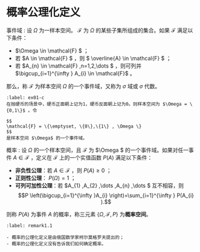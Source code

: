 # 概率公理化定义

事件域
: 设 $\Omega$ 为一样本空间。  $\mathcal{F}$  为 $\Omega$ 的某些子集所组成的集合。如果 $\mathcal{F}$ 满足以下条件：
-  $\Omega \in \mathcal{F} $ ；
- 若 $A \in \mathcal{F} $  ，则 $ \overline{A} \in \mathcal{F} $ ；
- 若  $A_{n} \in \mathcal{F} ,n=1,2,\dots $  ，则可列并 $\bigcup_{i=1}^{\infty } A_{i} \in \mathcal{F}$ 。

那么，称  $\mathcal{F}$ 为样本空间 $\Omega$ 的一个事件域，又称为  $\sigma$ 域或 $\sigma$ 代数。

```{prf:example} 事件域
:label: ex01-c
在抛硬币的场景中，硬币正面朝上记为1，硬币反面朝上记为0。则样本空间为 $\Omega = \{0,1\}$ 。令

$$
\mathcal{F} = \{\emptyset, \{0\},\{1\} , \Omega \}
$$
是样本空间 $\Omega$ 的一个事件域。
```

概率
: 设 $\Omega$  的一个样本空间，且 $\mathcal{F}$ 为 $\Omega $ 的一个事件域。如果对任一事件 $A \in \mathcal{F}$ ，定义在 $\mathcal{F}$  上的一个实值函数 $P(A)$ 满足以下条件：

- **非负性公理**：若  $A \in \mathcal{F}$ ，则 $P(A)\geq 0$ ；
- **正则性公理**： $P(\Omega)=1$ ；
- **可列可加性公理**：若  $A_{1} ,A_{2} ,\dots ,A_{n} ,\dots $ 互不相容，则$$P \left(\bigcup_{i=1}^{\infty }A_{i}  \right)=\sum_{i=1}^{\infty } P(A_{i} ).$$

则称 $P(A)$ 为事件 $A$ 的概率，称三元素 $\{\Omega,\mathcal{F},P\}$ 为**概率空间**。

```{prf:remark} 
:label: remark1.1

- 概率的公理化定义是由俄国数学家柯尔莫格罗夫提出的；
- 概率的公理化定义没有告诉我们如何确定概率。
```

